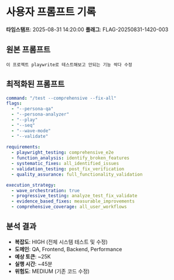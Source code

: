 # 사용자 프롬프트 기록

**타임스탬프**: 2025-08-31 14:20:00
**플래그**: FLAG-20250831-1420-003

## 원본 프롬프트
```
이 프로젝트 playwrite로 테스트해보고 안되는 기능 싹다 수정
```

## 최적화된 프롬프트
```yaml
command: "/test --comprehensive --fix-all"
flags: 
  - "--persona-qa"
  - "--persona-analyzer"
  - "--play"
  - "--seq"
  - "--wave-mode"
  - "--validate"
  
requirements:
  - playwright_testing: comprehensive_e2e
  - function_analysis: identify_broken_features
  - systematic_fixes: all_identified_issues
  - validation_testing: post_fix_verification
  - quality_assurance: full_functionality_validation

execution_strategy:
  - wave_orchestration: true
  - progressive_testing: analyze_test_fix_validate
  - evidence_based_fixes: measurable_improvements
  - comprehensive_coverage: all_user_workflows
```

## 분석 결과
- **복잡도**: HIGH (전체 시스템 테스트 및 수정)
- **도메인**: QA, Frontend, Backend, Performance
- **예상 토큰**: ~25K
- **실행 시간**: ~45분
- **위험도**: MEDIUM (기존 코드 수정)